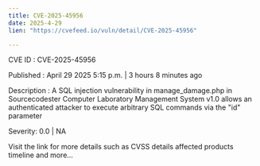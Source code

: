 ```yaml
---
title: CVE-2025-45956
date: 2025-4-29
lien: "https://cvefeed.io/vuln/detail/CVE-2025-45956"

---
```


CVE ID : CVE-2025-45956

Published :  April 29
2025
5:15 p.m. | 3 hours
8 minutes ago

Description : A SQL injection vulnerability in manage_damage.php in Sourcecodester Computer Laboratory Management System v1.0 allows an authenticated attacker to execute arbitrary SQL commands via the "id" parameter

Severity: 0.0 | NA

Visit the link for more details
such as CVSS details
affected products
timeline
and more...
